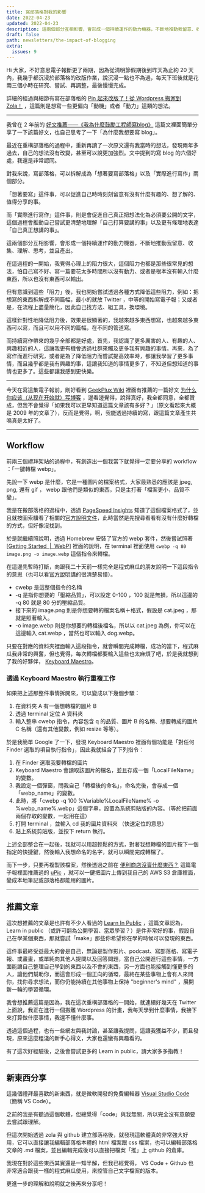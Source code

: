```yaml
---
title: 寫部落格對我的影響
date: 2022-04-23
updated: 2022-04-23
description: 這兩個部分互相影響，會形成一個持續運作的動力機器，不斷地推動我留意、收集、理解、思考，並且產出。
draft: false
path: newsletters/the-impact-of-blogging
extra:
  issues: 9
---
```


Hi 大家，不好意思電子報斷更了兩期，因為從清明節假期後到昨天為止約 20 天內，我幾乎都沉浸於部落格的改版作業，說沉浸一點也不為過，每天下班後就是花兩三個小時在研究、嘗試、再調整，最後慢慢完成。

詳細的經過與細節有寫在部落格的 [Pin 起來改版了！從 Wordpress 搬家到 Zola！](/blog/rebuilt-pinchlime) ，這篇則是想寫一些更偏向「動機」或者「動力」這類的想法。

<!-- more -->

---

我曾在 2 年前的 [好文推薦——《我為什麼鼓勵工程師寫blog》](/2020/03/07/why-should-we-keep-blogging/) 這篇文裡面簡單分享了一下該篇好文，也自己思考了一下「為什麼我想要寫 blog」。

最近在重構部落格的過程中，重新再讀了一次原文還有我當時的想法，發現兩年多過去，自己的想法沒有改變，甚至可以說更加強烈。文中提到的寫 blog 的六個好處，我還是非常認同。

對我來說，寫部落格，可以拆解成為「想著要寫部落格」以及「實際進行寫作」兩個部分。

「想著要寫」這件事，可以促進自己時時刻刻留意有沒有什麼有趣的、想了解的、值得分享的事。

而「實際進行寫作」這件事，則是會促進自己真正把想法化為必須要公開的文字，這個過程會推動自己嘗試更清楚地理解「自己打算要講的事」以及更有條理地表達「自己真正想講的事」。

這兩個部分互相影響，會形成一個持續運作的動力機器，不斷地推動我留意、收集、理解、思考，並且產出。

在這過程的一開始，我覺得心理上的阻力很大，這個阻力也都是那些很常見的想法，怕自己寫不好、寫一篇要花太多時間所以沒有動力、或者是根本沒有輸入什麼東西，所以也沒有東西可以輸出。

但有意識到這些「阻力」後，我也開始嘗試透過各種方式降低這些阻力，例如：把想寫的東西拆解成不同篇幅，最小的就放 Twitter ，中等的開始寫電子報；又或者是，在流程上盡量簡化，因此自己找方法、組工具，換環境。

這樣針對性地降低阻力後，效果是很顯著的，我越來越多東西想寫，也越來越多東西可以寫，而且可以用不同的篇幅，在不同的管道寫。

而持續寫作帶來的幾乎全部都是好處，首先，我認識了更多厲害的人、有趣的人、興趣相近的人，這讓我更有機會透過社群來觸及更多我有興趣的事情。再來，為了寫作而進行研究，或者是為了降低阻力而嘗試提高效率時，都讓我學習了更多事情，而且幾乎都是我有興趣的事，這讓我知道的事情更多了，不知道但想知道的事情也更多了。這些都讓我感到更快樂。

---

今天在寫這集電子報前，剛好看到 [GeekPlux Wiki](https://wiki.geekplux.com/#/page/GeekPlux%20Wiki) 裡面有推薦的一篇好文 [为什么你应该（从现在开始就）写博客](http://mindhacks.cn/2009/02/15/why-you-should-start-blogging-now/) ，邊看邊覺得，說得真好，我全都同意，全都贊成，但我不會覺得「如果我可以更早知道這篇文章該有多好？」（原文看起來大概是 2009 年的文章了），反而是覺得，啊，我能透過持續的寫，跟這篇文章產生共鳴真是太好了。

---

## Workflow

前兩三個禮拜架站的過程中，有創造出一個我當下就覺得一定要分享的 workflow ：「一鍵轉檔 webp」。

先說一下 webp 是什麼，它是一種圖片的檔案格式，大家最熟悉的應該是 jpeg, png, 還有 gif ， webp 跟他們是類似的東西，只是主打著「檔案更小，品質不變」。

我是在搬部落格的過程中，透過 [PageSpeed Insights](https://pagespeed.web.dev/) 知道了這個檔案格式了，並且就按圖索驥看了相關的[官方說明文件](https://developers.google.com/speed/webp)，此時當然是先搜尋看看有沒有什麼好轉檔的方式，但好像沒找到。

於是就繼續照說明，透過 Homebrew 安裝了官方的 webp 套件，然後嘗試照著 [[Getting Started  |  WebP](https://developers.google.com/speed/webp/docs/using)] 裡面的說明，在 terminal 裡面使用 `cwebp -q 80 image.png -o image.webp` 這個指令來轉檔。

在這邊先暫時打斷，向跟我二十天前一樣完全是程式麻瓜的朋友說明一下這段指令的意思（也可以看[官方說明](https://developers.google.com/speed/webp/docs/cwebp)講的很清楚易懂）。

- cwebp 是這整個指令的名稱 
- -q 是指你想要的「壓縮品質」，可以設定 0-100 ，100 就是無損，所以這邊的 -q 80 就是 80 分的壓縮品質。
- 接下來的 image.png 則是你想要轉的檔案名稱＋格式，假設是 cat.jpeg ，那就是照著輸入。
- -o image.webp 則是你想要的轉檔後檔名，所以以 cat.jpeg 為例，你可以在這邊輸入 cat.webp ，當然也可以輸入 dog.webp。

只要在對應的資料夾裡面輸入這段指令，就會瞬間完成轉檔，成功的當下，程式麻瓜我非常的興奮，但也覺得，每次轉檔都要輸入這些也太麻煩了吧，於是我就想到了我的好夥伴， [Keyboard Maestro](https://www.keyboardmaestro.com/)。

### 透過 Keyboard Maestro 執行重複工作

如果把上述那整件事情拆開來，可以變成以下幾個步驟：
1. 在資料夾 A 有一個想轉檔的圖片 B
2. 透過 terminal 定位 A 資料夾
3. 輸入整串 cwebp 指令，內容包含 q 的品質、圖片 B 的名稱、想要轉成的圖片 C 名稱（還有其他變數，例如 resize 等等）。

於是我簡單 Google 了一下，發現 Keyboard Maestro 裡面有個功能是「對任何 Finder 選取的項目執行指令」，因此我就組合了下列指令：

1. 在 Finder 選取我要轉檔的圖片
2. Keyboard Maestro 會讀取該圖片的檔名，並且存成一個「LocalFileName」的變數。
3. 我設定一個彈窗，問我自己「轉檔後的命名」，命名完後，會存成一個「webp_name」的變數。
4. 此時，將「cwebp -q 100 %Variable%LocalFileName% -o %webp_name%.webp」這個字串，設置為系統剪貼版的內容。（等於把前面兩個存取的變數，一起用在這）
5. 打開 terminal ，並輸入 cd 我的圖片資料夾 （快速定位的意思）
6. 貼上系統剪貼版，並按下 return 執行。

上述全部整合在一起後，我就可以用超輕鬆的方式，對著我想轉檔的圖片按下一個指定的快捷鍵，然後輸入我想命名的名字，就可以瞬間完成轉檔了。

而下一步，只要再複製該檔案，然後透過之前在 [便利商店沒賣什麼東西？](/newsletters/ignorance-management) 這篇電子報裡面推薦過的 [uPic](https://github.com/gee1k/uPic) ，就可以一鍵把圖片上傳到我自己的 AWS S3 倉庫裡面，變成本地筆記或部落格都能用的圖片。


---

## 推薦文章

這次想推薦的文章是也許有不少人看過的 [Learn In Public](https://www.swyx.io/learn-in-public/) ，這篇文章認為， Learn in public （或許可翻為公開學習、當眾學習？）是件非常好的事，假設自己在學某個東西，那就嘗試「make」那些你希望你在學的時候可以發現的東西。

這件事最終受益最大的會是自己，無論是製作影片、podcast、寫部落格、寫電子報、或畫畫，或單純向其他人提問以及回答問題，當自己公開進行這些事情，一方面能讓自己整理自己學到的東西以及不會的東西，另一方面也能接觸到懂更多的人，讓他們幫助你，而這會形成一個正向的循環，最終在某些事物上會有人來問你，找你尋求想法，而你仍能持續在其他事物上保持 "beginner's mind" ，展開新一輪的學習循環。

我會想推薦這篇是因為，我在這次重構部落格的一開始，就連續好幾天在 Twitter 上面說，我正在進行一個搬離 Wordpress 的計畫，我每天學到什麼事情，我接下來打算做什麼事情，我還不懂什麼事。

透過這個過程，也有一些網友與我討論，甚至讓我提問，這讓我獲益不少，而且發現，原來這麼粗淺的新手心得文，大家也還蠻有興趣看的。

有了這次好經驗後，之後會嘗試更多的 Learn in public，請大家多多指教！


---

## 新東西分享

這幾個禮拜最喜歡的新東西，就是微軟開發的免費編輯器 [Visual Studio Code](https://code.visualstudio.com/) （簡稱 VS Code）。

之前的我是有聽過這個軟體，但總覺得「code」與我無關，所以完全沒有意願要去嘗試跟理解。

但這次開始透過 zola 與 github 建立部落格後，就發現這軟體真的非常強大好用，它可以直接讓我編輯部落格本體的 html 檔案跟 css 檔案，也可以編輯部落格文章的 .md 檔案，並且編輯完成後可以直接把檔案「推」上 github 的倉庫。

我現在對於這些東西其實還是一知半解，但我已經覺得， VS Code + Github 也非常適合跟我一樣的程式麻瓜使用，來控管自己文字檔案的版本。

更進一步的理解和說明就之後再來分享吧！
